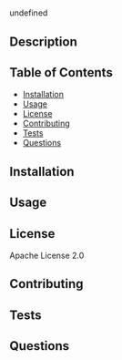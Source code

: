 
# 

undefined
  
## Description
 

## Table of Contents
 
- [Installation](#Installation) 
- [Usage](#Usage)
- [License](#License)
- [Contributing](#Contributing)
- [Tests](#Tests) 
- [Questions](#Questions)

## Installation
   

## Usage
   

## License
  Apache License 2.0 

## Contributing
   

## Tests

## Questions
   
  
   
  
  
